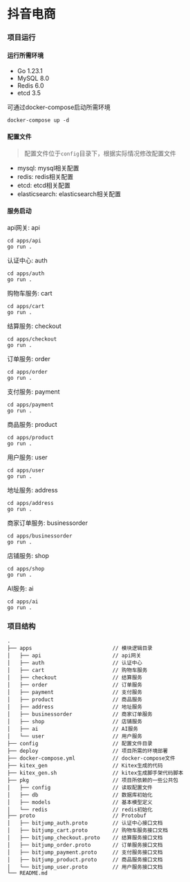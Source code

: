 # 抖音电商

### 项目运行

#### 运行所需环境

- Go 1.23.1
- MySQL 8.0
- Redis 6.0
- etcd 3.5

可通过docker-compose启动所需环境

```shell
docker-compose up -d
```

#### 配置文件

> 配置文件位于`config`目录下，根据实际情况修改配置文件

- mysql: mysql相关配置
- redis: redis相关配置
- etcd: etcd相关配置
- elasticsearch: elasticsearch相关配置

#### 服务启动

api网关: api

```shell
cd apps/api
go run .
```

认证中心: auth

```shell
cd apps/auth
go run .
```

购物车服务: cart

```shell
cd apps/cart
go run .
```

结算服务: checkout

```shell
cd apps/checkout
go run .
```

订单服务: order

```shell
cd apps/order
go run .
```

支付服务: payment

```shell
cd apps/payment
go run .
```

商品服务: product

```shell
cd apps/product
go run .
```

用户服务: user

```shell
cd apps/user
go run .
```

地址服务: address

```shell
cd apps/address
go run .
```

商家订单服务: businessorder

```shell
cd apps/businessorder
go run .
```

店铺服务: shop

```shell
cd apps/shop
go run .
```

AI服务: ai

```shell
cd apps/ai
go run .
```

### 项目结构

```tree
.
├── apps                          // 模块逻辑目录
│   ├── api                       // api网关
│   ├── auth                      // 认证中心
│   ├── cart                      // 购物车服务
│   ├── checkout                  // 结算服务
│   ├── order                     // 订单服务
│   ├── payment                   // 支付服务
│   ├── product                   // 商品服务
│   ├── address                   // 地址服务
│   ├── businessorder             // 商家订单服务
│   ├── shop                      // 店铺服务
│   ├── ai                        // AI服务
│   └── user                      // 用户服务
├── config                        // 配置文件目录
├── deploy                        // 项目所需的环境部署
├── docker-compose.yml            // docker-compose文件
├── kitex_gen                     // Kitex生成的代码
├── kitex_gen.sh                  // kitex生成脚手架代码脚本
├── pkg                           // 项目所依赖的一些公共包
│   ├── config                    // 读取配置文件
│   ├── db                        // 数据库初始化
│   ├── models                    // 基本模型定义
│   └── redis                     // redis初始化
├── proto                         // Protobuf
│   ├── bitjump_auth.proto        // 认证中心接口文档
│   ├── bitjump_cart.proto        // 购物车服务接口文档
│   ├── bitjump_checkout.proto    // 结算服务接口文档
│   ├── bitjump_order.proto       // 订单服务接口文档
│   ├── bitjump_payment.proto     // 支付服务接口文档
│   ├── bitjump_product.proto     // 商品服务接口文档
│   └── bitjump_user.proto        // 用户服务接口文档
└── README.md
```
